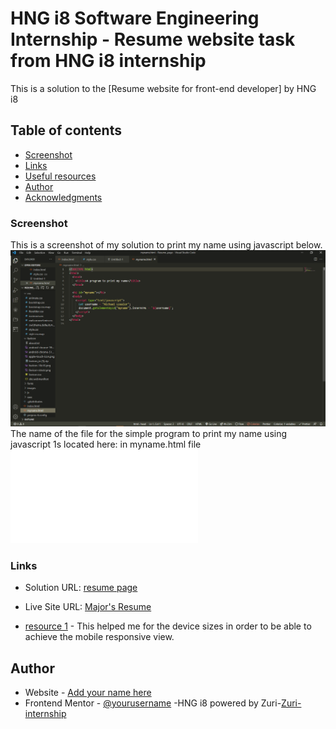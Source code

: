 # HNG i8 Software Engineering Internship - Resume website task from HNG i8 internship

This is a solution to the [Resume website for front-end developer] by HNG i8 
## Table of contents


 
  - [Screenshot](#screenshot)
  - [Links](#links)
  - [Useful resources](#useful-resources)
- [Author](#author)
- [Acknowledgments](#acknowledgments)








### Screenshot
This is a screenshot of my solution to print my name using javascript below.
![](./screenshot.png)
The name of the file for the simple program  to print my name using javascript 1s located 
here: in  myname.html file
 ![](./myname.html)

### Links

- Solution URL: [resume page](https://ezealormichael-resume.netlify.app)
- Live Site URL: [Major's Resume](https://ezealormichael-resume.netlify.app)





- [resource 1](https://stackoverflow.com/questions/6370690/media-queries-how-to-target-desktop-tablet-and-mobile) - This helped me for the device sizes in order to be able to achieve the mobile responsive view. 


## Author

- Website - [Add your name here](http://www.majormichael.com.ng/)
- Frontend Mentor - [@yourusername](https://www.frontendmentor.io/profile/majormichael77)
-HNG i8 powered by Zuri-[Zuri-internship](https://internship.zuri.team/)



